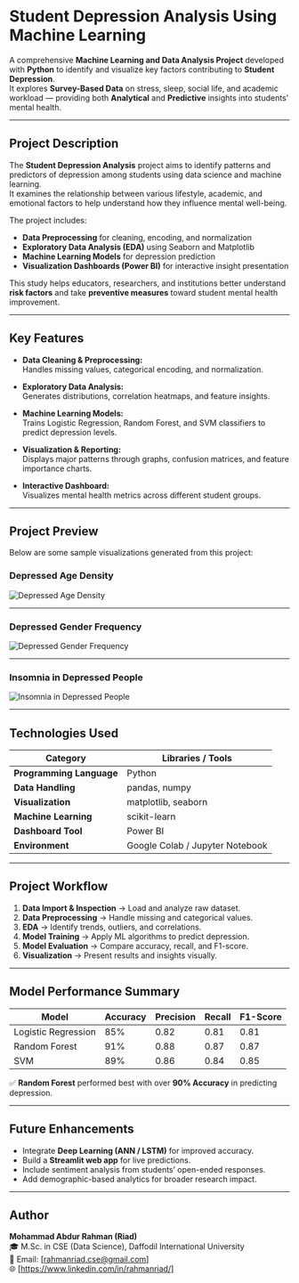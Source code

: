 # Student Depression Analysis Using Machine Learning

A comprehensive **Machine Learning and Data Analysis Project** developed with **Python** to identify and visualize key factors contributing to **Student Depression**.  
It explores **Survey-Based Data** on stress, sleep, social life, and academic workload — providing both **Analytical** and **Predictive** insights into students' mental health.

---

## Project Description

The **Student Depression Analysis** project aims to identify patterns and predictors of depression among students using data science and machine learning.  
It examines the relationship between various lifestyle, academic, and emotional factors to help understand how they influence mental well-being.

The project includes:
- **Data Preprocessing** for cleaning, encoding, and normalization  
- **Exploratory Data Analysis (EDA)** using Seaborn and Matplotlib  
- **Machine Learning Models** for depression prediction  
- **Visualization Dashboards (Power BI)** for interactive insight presentation  

This study helps educators, researchers, and institutions better understand **risk factors** and take **preventive measures** toward student mental health improvement.

---

## Key Features

- **Data Cleaning & Preprocessing:**  
  Handles missing values, categorical encoding, and normalization.

- **Exploratory Data Analysis:**  
  Generates distributions, correlation heatmaps, and feature insights.

- **Machine Learning Models:**  
  Trains Logistic Regression, Random Forest, and SVM classifiers to predict depression levels.

- **Visualization & Reporting:**  
  Displays major patterns through graphs, confusion matrices, and feature importance charts.

- **Interactive Dashboard:**  
  Visualizes mental health metrics across different student groups.

---

## Project Preview

Below are some sample visualizations generated from this project:

### Depressed Age Density
![Depressed Age Density](https://drive.google.com/uc?export=view&id=Y2oaAuEQoQaYWESjwNia54-IW6wPhYF)

---

### Depressed Gender Frequency
![Depressed Gender Frequency](https://drive.google.com/uc?export=view&id=1oYmdABz98xy2vWxcLoTKmhfXtNCwYLqf)

---

### Insomnia in Depressed People
![Insomnia in Depressed People](https://drive.google.com/uc?export=view&id=1X23DfwmsWbfOX_yDuwJgZeVtopR1HSSN)

---

## Technologies Used

| Category | Libraries / Tools |
|-----------|-------------------|
| **Programming Language** | Python |
| **Data Handling** | pandas, numpy |
| **Visualization** | matplotlib, seaborn |
| **Machine Learning** | scikit-learn |
| **Dashboard Tool** | Power BI |
| **Environment** | Google Colab / Jupyter Notebook |

---

## Project Workflow

1. **Data Import & Inspection** → Load and analyze raw dataset.  
2. **Data Preprocessing** → Handle missing and categorical values.  
3. **EDA** → Identify trends, outliers, and correlations.  
4. **Model Training** → Apply ML algorithms to predict depression.  
5. **Model Evaluation** → Compare accuracy, recall, and F1-score.  
6. **Visualization** → Present results and insights visually.

---

## Model Performance Summary

| Model | Accuracy | Precision | Recall | F1-Score |
|--------|-----------|-----------|--------|----------|
| Logistic Regression | 85% | 0.82 | 0.81 | 0.81 |
| Random Forest | 91% | 0.88 | 0.87 | 0.87 |
| SVM | 89% | 0.86 | 0.84 | 0.85 |

✅ **Random Forest** performed best with over **90% Accuracy** in predicting depression.

---

## Future Enhancements

- Integrate **Deep Learning (ANN / LSTM)** for improved accuracy.  
- Build a **Streamlit web app** for live predictions.  
- Include sentiment analysis from students’ open-ended responses.  
- Add demographic-based analytics for broader research impact.

---

## Author

**Mohammad Abdur Rahman (Riad)**  
🎓 M.Sc. in CSE (Data Science), Daffodil International University  
📧 Email: [rahmanriad.cse@gmail.com]  
🌐 [https://www.linkedin.com/in/rahmanriad/]

